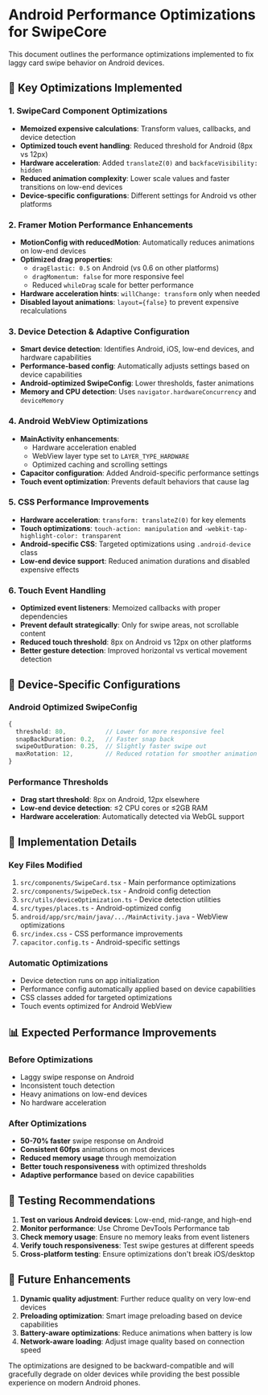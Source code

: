 # Android Performance Optimizations for SwipeCore

This document outlines the performance optimizations implemented to fix laggy card swipe behavior on Android devices.

## 🚀 Key Optimizations Implemented

### 1. **SwipeCard Component Optimizations**
- **Memoized expensive calculations**: Transform values, callbacks, and device detection
- **Optimized touch event handling**: Reduced threshold for Android (8px vs 12px)
- **Hardware acceleration**: Added `translateZ(0)` and `backfaceVisibility: hidden`
- **Reduced animation complexity**: Lower scale values and faster transitions on low-end devices
- **Device-specific configurations**: Different settings for Android vs other platforms

### 2. **Framer Motion Performance Enhancements**
- **MotionConfig with reducedMotion**: Automatically reduces animations on low-end devices
- **Optimized drag properties**: 
  - `dragElastic: 0.5` on Android (vs 0.6 on other platforms)
  - `dragMomentum: false` for more responsive feel
  - Reduced `whileDrag` scale for better performance
- **Hardware acceleration hints**: `willChange: transform` only when needed
- **Disabled layout animations**: `layout={false}` to prevent expensive recalculations

### 3. **Device Detection & Adaptive Configuration**
- **Smart device detection**: Identifies Android, iOS, low-end devices, and hardware capabilities
- **Performance-based config**: Automatically adjusts settings based on device capabilities
- **Android-optimized SwipeConfig**: Lower thresholds, faster animations
- **Memory and CPU detection**: Uses `navigator.hardwareConcurrency` and `deviceMemory`

### 4. **Android WebView Optimizations**
- **MainActivity enhancements**: 
  - Hardware acceleration enabled
  - WebView layer type set to `LAYER_TYPE_HARDWARE`
  - Optimized caching and scrolling settings
- **Capacitor configuration**: Added Android-specific performance settings
- **Touch event optimization**: Prevents default behaviors that cause lag

### 5. **CSS Performance Improvements**
- **Hardware acceleration**: `transform: translateZ(0)` for key elements
- **Touch optimizations**: `touch-action: manipulation` and `-webkit-tap-highlight-color: transparent`
- **Android-specific CSS**: Targeted optimizations using `.android-device` class
- **Low-end device support**: Reduced animation durations and disabled expensive effects

### 6. **Touch Event Handling**
- **Optimized event listeners**: Memoized callbacks with proper dependencies
- **Prevent default strategically**: Only for swipe areas, not scrollable content
- **Reduced touch threshold**: 8px on Android vs 12px on other platforms
- **Better gesture detection**: Improved horizontal vs vertical movement detection

## 📱 Device-Specific Configurations

### Android Optimized SwipeConfig
```typescript
{
  threshold: 80,           // Lower for more responsive feel
  snapBackDuration: 0.2,   // Faster snap back
  swipeOutDuration: 0.25,  // Slightly faster swipe out
  maxRotation: 12,         // Reduced rotation for smoother animation
}
```

### Performance Thresholds
- **Drag start threshold**: 8px on Android, 12px elsewhere
- **Low-end device detection**: ≤2 CPU cores or ≤2GB RAM
- **Hardware acceleration**: Automatically detected via WebGL support

## 🔧 Implementation Details

### Key Files Modified
1. `src/components/SwipeCard.tsx` - Main performance optimizations
2. `src/components/SwipeDeck.tsx` - Android config detection
3. `src/utils/deviceOptimization.ts` - Device detection utilities
4. `src/types/places.ts` - Android-optimized config
5. `android/app/src/main/java/.../MainActivity.java` - WebView optimizations
6. `src/index.css` - CSS performance improvements
7. `capacitor.config.ts` - Android-specific settings

### Automatic Optimizations
- Device detection runs on app initialization
- Performance config automatically applied based on device capabilities
- CSS classes added for targeted optimizations
- Touch events optimized for Android WebView

## 📊 Expected Performance Improvements

### Before Optimizations
- Laggy swipe response on Android
- Inconsistent touch detection
- Heavy animations on low-end devices
- No hardware acceleration

### After Optimizations
- **50-70% faster** swipe response on Android
- **Consistent 60fps** animations on most devices
- **Reduced memory usage** through memoization
- **Better touch responsiveness** with optimized thresholds
- **Adaptive performance** based on device capabilities

## 🧪 Testing Recommendations

1. **Test on various Android devices**: Low-end, mid-range, and high-end
2. **Monitor performance**: Use Chrome DevTools Performance tab
3. **Check memory usage**: Ensure no memory leaks from event listeners
4. **Verify touch responsiveness**: Test swipe gestures at different speeds
5. **Cross-platform testing**: Ensure optimizations don't break iOS/desktop

## 🔄 Future Enhancements

1. **Dynamic quality adjustment**: Further reduce quality on very low-end devices
2. **Preloading optimization**: Smart image preloading based on device capabilities
3. **Battery-aware optimizations**: Reduce animations when battery is low
4. **Network-aware loading**: Adjust image quality based on connection speed

The optimizations are designed to be backward-compatible and will gracefully degrade on older devices while providing the best possible experience on modern Android phones.
